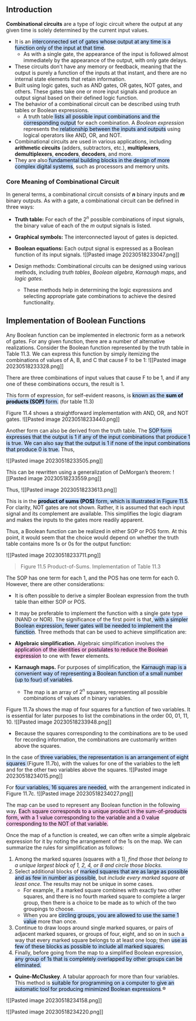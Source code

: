 ## Introduction
**Combinational circuits** are a type of logic circuit where the output at any given time is solely determined by the current input values.

- It is an <mark style="background: #ADCCFFA6;">interconnected set of gates whose output at any time is a function only of the input at that time</mark>.
	- As with a single gate, the appearance of the input is followed almost immediately by the appearance of the output, with only gate delays.
- These circuits don't have any memory or feedback, meaning that the output is purely a function of the inputs at that instant, and there are no internal state elements that retain information.
- Built using logic gates, such as AND gates, OR gates, NOT gates, and others. These gates take one or more input signals and produce an output signal based on their defined logic function.
- The behavior of a combinational circuit can be described using truth tables or Boolean expressions. 
	- A truth table<mark style="background: #ADCCFFA6;"> lists all possible input combinations and the corresponding output</mark> for each combination. A *Boolean expression* represents the<mark style="background: #ADCCFFA6;"> relationship between the inputs and outputs</mark> using logical operators like AND, OR, and NOT.
- Combinational circuits are used in various applications, including **arithmetic circuits** (adders, subtractors, etc.), **multiplexers**, **demultiplexers**, **encoders**, **decoders**, and more.
- They are also<mark style="background: #ADCCFFA6;"> fundamental building blocks in the design of more complex digital systems</mark>, such as processors and memory units.


### Core Meaning of Combinational Circuit
In general terms, a combinational circuit consists of ***n*** binary inputs and ***m*** binary outputs. As with a gate, a combinational circuit can be defined in
three ways:
- **Truth table:** For each of the $2^n$ possible combinations of input signals, the binary value of each of the *m* output signals is listed.
- **Graphical symbols:** The interconnected layout of gates is depicted.
- **Boolean equations:** Each output signal is expressed as a Boolean function of its input signals.
![[Pasted image 20230518233047.png]]

- Design methods: Combinational circuits can be designed using various methods, including *truth tables*, *Boolean algebra*, *Karnaugh maps*, and *logic gates*.
	- These methods help in determining the logic expressions and selecting appropriate gate combinations to achieve the desired functionality.

## Implementation of Boolean Functions
Any Boolean function can be implemented in electronic form as a network of gates. For any given function, there are a number of alternative realizations.
Consider the Boolean function represented by the truth table in Table 11.3. We can express this function by simply itemizing the combinations of values of A, B,
and C that cause F to be 1:
![[Pasted image 20230518233328.png]]


There are three combinations of input values that cause F to be 1, and if any one of these combinations occurs, the result is 1.

This form of expression, for self-evident reasons, is <mark style="background: #ADCCFFA6;">known as the <b>sum of products (SOP)</b> form.</mark> (for table 11.3)

Figure 11.4 shows a straightforward implementation with AND, OR, and NOT gates.
![[Pasted image 20230518233440.png]]


Another form can also be derived from the truth table. The <mark style="background: #ADCCFFA6;">SOP form expresses that the output is 1 if any of the input combinations that produce 1 is true. We can also say that the output is 1 if none of the input combinations that produce 0 is true.</mark> Thus,

![[Pasted image 20230518233505.png]]

This can be rewritten using a generalization of DeMorgan’s theorem:
![[Pasted image 20230518233559.png]]

Thus, 
![[Pasted image 20230518233613.png]]

This is in the <mark style="background: #ADCCFFA6;"><b>product of sums (POS)</b> form, which is illustrated in Figure 11.5</mark>. For clarity, NOT gates are not shown.
Rather, it is assumed that each input signal and its complement are available. This simplifies the logic diagram and makes the inputs to the gates more readily apparent.

Thus, a Boolean function can be realized in either SOP or POS form. At this point, it would seem that the choice would depend on whether the truth table contains more 1s or 0s for the output function:

![[Pasted image 20230518233711.png]]
>Figure 11.5 Product-of-Sums. Implementation of Table 11.3

The SOP has one term for each 1, and the POS has one term for each 0. However, there are other considerations:
- It is often possible to derive a simpler Boolean expression from the truth table than either SOP or POS.
- It may be preferable to implement the function with a single gate type (NAND or NOR).
The significance of the first point is that,<mark style="background: #ADCCFFA6;"> with a simpler Boolean expression, fewer gates will be needed to implement the function</mark>. Three methods that can be used to achieve simplification are:

- **Algebraic simplification.** Algebraic simplification involves the <mark style="background: #FFB8EBA6;">application of the identities or postulates to reduce the Boolean expression</mark> to one with fewer elements.
- **Karnaugh maps.** For purposes of simplification, the <mark style="background: #ADCCFFA6;">Karnaugh map is a convenient way of representing a Boolean function of a small number (up to four) of variables</mark>.
	- The map is an array of $2^n$ squares, representing all possible combinations of values of n binary variables.

Figure 11.7a shows the map of four squares for a function of two variables. It is essential for later purposes to list the combinations in the order 00, 01, 11, 10.
![[Pasted image 20230518233948.png]]

- Because the squares corresponding to the combinations are to be used for recording information, the combinations are customarily written above the squares.

In the case of<mark style="background: #ADCCFFA6;"> three variables, the representation is an arrangement of eight squares </mark>(Figure 11.7b), with the values for one of the variables to the left and for the other two variables above the squares.
![[Pasted image 20230518234015.png]]

For <mark style="background: #ADCCFFA6;">four variables, 16 squares are needed</mark>, with the arrangement indicated in Figure 11.7c.
![[Pasted image 20230518234027.png]]

The map can be used to represent any Boolean function in the following way. <mark style="background: #FFB8EBA6;">Each square corresponds to a unique product in the sum-of-products form, with a 1 value corresponding to the variable and a 0 value corresponding to the NOT of that variable.</mark>



Once the map of a function is created, we can often write a simple algebraic expression for it by noting the arrangement of the 1s on the map. We can summarize the rules for simplification as follows:
1. Among the marked squares (squares with a 1), *find those that belong to a unique largest block of 1, 2, 4, or 8 and circle those blocks.*
2. Select additional blocks of <mark style="background: #ADCCFFA6;">marked squares that are as large as possible and as few in number as possible</mark>, but *include every marked square at least once*. The results may not be unique in some cases.
	- For example, if a marked square combines with exactly two other squares, and there is no fourth marked square to complete a larger group, then there is a choice to be made as to which of the two groupings to choose.
	- When you are <mark style="background: #ADCCFFA6;">circling groups, you are allowed to use the same 1 value</mark> more than once.
3. Continue to draw loops around single marked squares, or pairs of adjacent marked squares, or groups of four, eight, and so on in such a way that every marked square belongs to at least one loop; then <mark style="background: #ADCCFFA6;">use as few of these blocks as possible to include all marked squares.</mark>
4. Finally, before going from the map to a simplified Boolean expression,<mark style="background: #ADCCFFA6;"> any group of 1s that is completely overlapped by other groups can be eliminated.</mark>


-  **Quine-McCluskey**. A tabular approach for more than four variables.
This method is <mark style="background: #ADCCFFA6;">suitable for programming on a computer to give an automatic tool for producing minimized Boolean expressions</mark>.®

![[Pasted image 20230518234158.png]]

![[Pasted image 20230518234220.png]]